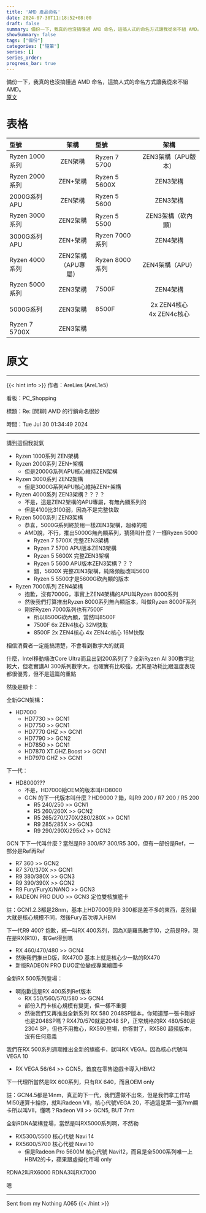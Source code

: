 ```yaml
---
title: 'AMD 產品命名'
date: 2024-07-30T11:18:52+08:00
draft: false
summary: 備份一下，我真的也沒搞懂過 AMD 命名，這搞人式的命名方式讓我從來不組 AMD。  
showSummary: false
tags: ["備份"]
categories: ["隨筆"]
series: []
series_order: 
progress_bar: true
---
```


備份一下，我真的也沒搞懂過 AMD 命名，這搞人式的命名方式讓我從來不組 AMD。  
[原文](https://www.ptt.cc/bbs/PC_Shopping/M.1722274491.A.150.html)

# 表格

| 型號                    | 架構              | 型號                    | 架構              |
|:-------------------------|:-----------------------:|:-------------------------|:-----------------------:|
| Ryzen 1000系列          | ZEN架構               | Ryzen 7 5700            | ZEN3架構（APU版本）  |
| Ryzen 2000系列          | ZEN+架構              | Ryzen 5 5600X           | ZEN3架構              |
| 2000G系列APU            | ZEN架構               | Ryzen 5 5600            | ZEN3架構              |
| Ryzen 3000系列          | ZEN2架構              | Ryzen 5 5500            | ZEN3架構（砍內顯）   |
| 3000G系列APU            | ZEN+架構              | Ryzen 7000系列          | ZEN4架構              |
| Ryzen 4000系列          | ZEN2架構 <br>（APU專屬）   | Ryzen 8000系列          | ZEN4架構（APU）      |
| Ryzen 5000系列          | ZEN3架構              | 7500F                   | ZEN4架構              |
| 5000G系列               | ZEN3架構              | 8500F                   | 2x ZEN4核心 <br> 4x ZEN4c核心 |
| Ryzen 7 5700X           | ZEN3架構              |  |  |

# 原文

---

{{< hint info >}}
作者：AreLies (AreL1e5)

看板：PC_Shopping

標題：Re: [閒聊] AMD 的行銷命名很妙

時間：Tue Jul 30 01:34:49 2024

---

講到這個我就氣

- Ryzen 1000系列 ZEN架構
- Ryzen 2000系列 ZEN+架構
  - 但是2000G系列APU核心維持ZEN架構
- Ryzen 3000系列 ZEN2架構
  - 但是3000G系列APU核心維持ZEN+架構
- Ryzen 4000系列 ZEN3架構？？？？
  - 不是，這是ZEN2架構的APU專屬，有無內顯系列的
  - 但是4100比3100弱，因為不是完整快取
- Ryzen 5000系列 ZEN3架構
  - 恭喜，5000G系列終於用一樣ZEN3架構，超棒的啦
  - AMD說，不行，推出5000G無內顯系列，猜猜叫什麼？一樣Ryzen 5000
    - Ryzen 7 5700X 完整ZEN3架構
    - Ryzen 7 5700 APU版本ZEN3架構
    - Ryzen 5 5600X 完整ZEN3架構
    - Ryzen 5 5600 APU版本ZEN3架構？？？
    - 錯，5600X 完整ZEN3架構，純降頻版改叫5600
    - Ryzen 5 5500才是5600G砍內顯的版本
- Ryzen 7000系列 ZEN4架構
  - 抱歉，沒有7000G，事實上ZEN4架構的APU叫Ryzen 8000系列
  - 然後我們打算推出Ryzen 8000系列無內顯版本，叫做Ryzen 8000F系列
  - 剛好Ryzen 7000系列也有7500F
    - 所以8500G砍內顯，當然叫8500F
    - 7500F 6x ZEN4核心 32M快取
    - 8500F 2x ZEN4核心 4x ZEN4c核心 16M快取

相信消費者一定能搞清楚，不會看到數字大的就買

什麼，Intel移動端改Core Ultra而且出到200系列了？全新Ryzen AI 300數字比較大，但老實講AI 300系列數字大，也確實有比較強，尤其是功耗比跟溫度表現都很優秀，但不是這篇的重點

然後是顯卡：

全新GCN架構：

- HD7000
  - HD7730 >> GCN1
  - HD7750 >> GCN1
  - HD7770 GHZ >> GCN1
  - HD7790 >> GCN2
  - HD7850 >> GCN1
  - HD7870 XT.GHZ.Boost >> GCN1
  - HD7970 GHZ >> GCN1

下一代：

- HD8000???
  - 不是，HD7000給OEM的版本叫HD8000
  - GCN 的下一代版本叫什麼？HD9000？錯，叫R9 200 / R7 200 / R5 200
    - R5 240/250 >> GCN1
    - R5 260/260X >> GCN2
    - R5 265/270/270X/280/280X >> GCN1
    - R9 285/285X >> GCN3
    - R9 290/290X/295x2 >> GCN2

GCN 下下一代叫什麼？當然是R9 300/R7 300/R5 300，但有一部份是Ref，一部分是Ref再Ref

- R7 360 >> GCN2
- R7 370/370X >> GCN1
- R9 380/380X >> GCN3
- R9 390/390X >> GCN2
- R9 Fury/FuryX/NANO >> GCN3
- RADEON PRO DUO >> GCN3 定位雙核旗艦卡

註：GCN1.2.3都是28nm，基本上HD7000到R9 300都是差不多的東西，差別最大就是核心規模不同，然後Fury首次導入HBM

下一代R9 400? 抱歉，統一叫RX 400系列，因為X是羅馬數字10，之前是R9，現在是RX(R10)，有Get得到嗎

- RX 460/470/480 >> GCN4
- 然後我們推出D版，RX470D 基本上就是核心少一點的RX470
- 新版RADEON PRO DUO定位變成專業繪圖卡

全新RX 500系列登場：

- 啊抱歉這是RX 400系列Ref版本
  - RX 550/560/570/580 >> GCN4
  - 部份入門卡核心規模有變更，但一樣不重要
  - 然後我們又再推出全新系列 RX 580 2048SP版本，你知道那一張卡剛好也是2048SP嗎？RX470/570就是2048 SP，正常規格的RX 480/580是2304 SP，但也不用擔心，RX590登場，你答對了，RX580 超頻版本，沒有任何意義

我們在RX 500系列週期推出全新的旗艦卡，就叫RX VEGA，因為核心代號叫VEGA 10

- RX VEGA 56/64 >> GCN5，首度在零售遊戲卡導入HBM2

下一代理所當然是RX 600系列，只有RX 640，而且OEM only

註：GCN4.5都是14nm，真正的下一代，我們還做不出來，但是我們拿工作站MI50運算卡給你，就叫Radeon VII，核心代號VEGA 20，不過這是第一張7nm顯卡所以叫VII，懂嗎？Radeon VII >> GCN5, BUT 7nm

全新RDNA架構登場，當然是叫RX5000系列啊，不然勒

- RX5300/5500 核心代號 Navi 14
- RX5600/5700 核心代號 Navi 10
  - 但是Radeon Pro 5600M 核心代號 Navi12，而且是全5000系列唯一上HBM2的卡，蘋果跟虛擬化市場 only

RDNA2叫RX6000
RDNA3叫RX7000

嗯

---

Sent from my Nothing A065
{{< /hint >}}
